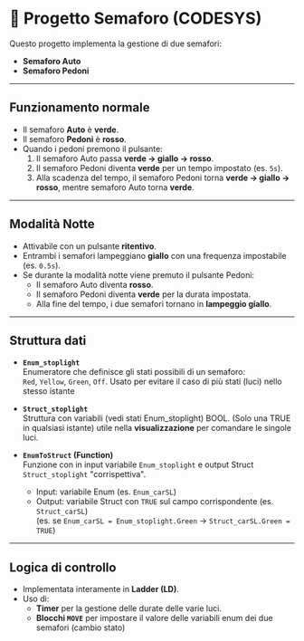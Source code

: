 # 🚦 Progetto Semaforo (CODESYS)

Questo progetto implementa la gestione di due semafori:  
- **Semaforo Auto**  
- **Semaforo Pedoni**

---

##  Funzionamento normale
- Il semaforo **Auto** è **verde**.  
- Il semaforo **Pedoni** è **rosso**.  
- Quando i pedoni premono il pulsante:
  1. Il semaforo Auto passa **verde → giallo → rosso**.  
  2. Il semaforo Pedoni diventa **verde** per un tempo impostato (es. `5s`).  
  3. Alla scadenza del tempo, il semaforo Pedoni torna **verde → giallo → rosso**, mentre semaforo Auto torna **verde**.

---

##  Modalità Notte
- Attivabile con un pulsante **ritentivo**.
- Entrambi i semafori lampeggiano **giallo** con una frequenza impostabile (es. `0.5s`).  
- Se durante la modalità notte viene premuto il pulsante Pedoni:
  - Il semaforo Auto diventa **rosso**.  
  - Il semaforo Pedoni diventa **verde** per la durata impostata.  
  - Alla fine del tempo, i due semafori tornano in **lampeggio giallo**.

---

##  Struttura dati

- **`Enum_stoplight`**  
  Enumeratore che definisce gli stati possibili di un semaforo:  
  `Red`, `Yellow`, `Green`, `Off`.
  Usato per evitare il caso di più stati (luci) nello stesso istante

- **`Struct_stoplight`**  
  Struttura con variabili (vedi stati Enum_stoplight) BOOL. (Solo una TRUE in qualsiasi istante)
  utile nella **visualizzazione** per comandare le singole luci.

- **`EnumToStruct` (Function)**  
  Funzione con in input variabile `Enum_stoplight` e output Struct  `Struct_stoplight` "corrispettiva".  
  - Input: variabile Enum (es. `Enum_carSL`)  
  - Output: variabile Struct con `TRUE` sul campo corrispondente (es. `Struct_carSL`)  
    (es. se `Enum_carSL = Enum_stoplight.Green` → `Struct_carSL.Green = TRUE`)

---

##  Logica di controllo
- Implementata interamente in **Ladder (LD)**.
- Uso di:
  - **Timer** per la gestione delle durate delle varie luci.  
  - **Blocchi `MOVE`** per impostare il valore delle variabili enum dei due semafori (cambio stato)
